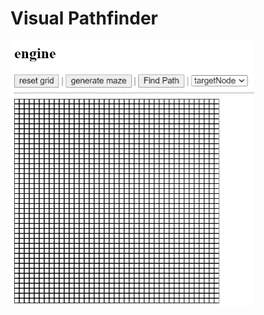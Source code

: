 # Visual Pathfinder

![Visual Pathfinder vuejs](https://github.com/elbouamrani/visual-pathfinding-vuejs/blob/master/public/pathfinder.webp)
